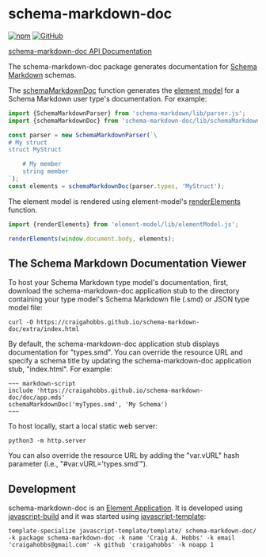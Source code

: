 # schema-markdown-doc

[![npm](https://img.shields.io/npm/v/schema-markdown-doc)](https://www.npmjs.com/package/schema-markdown-doc)
[![GitHub](https://img.shields.io/github/license/craigahobbs/schema-markdown-doc)](https://github.com/craigahobbs/schema-markdown-doc/blob/main/LICENSE)

[schema-markdown-doc API Documentation](https://craigahobbs.github.io/schema-markdown-doc/)

The schema-markdown-doc package generates documentation for
[Schema Markdown](https://github.com/craigahobbs/schema-markdown-js)
schemas.

The
[schemaMarkdownDoc](https://craigahobbs.github.io/schema-markdown-doc/module-lib_schemaMarkdownDoc.html#.schemaMarkdownDoc)
function generates the
[element model](https://github.com/craigahobbs/element-model)
for a Schema Markdown user type's documentation. For example:

``` javascript
import {SchemaMarkdownParser} from 'schema-markdown/lib/parser.js';
import {schemaMarkdownDoc} from 'schema-markdown-doc/lib/schemaMarkdownDoc.js';

const parser = new SchemaMarkdownParser(`\
# My struct
struct MyStruct

    # My member
    string member
`);
const elements = schemaMarkdownDoc(parser.types, 'MyStruct');
```

The element model is rendered using element-model's
[renderElements](https://craigahobbs.github.io/element-model/module-lib_elementModel.html#.renderElements)
function.

``` javascript
import {renderElements} from 'element-model/lib/elementModel.js';

renderElements(window.document.body, elements);
```


## The Schema Markdown Documentation Viewer

To host your Schema Markdown type model's documentation, first, download the schema-markdown-doc
application stub to the directory containing your type model's Schema Markdown file (.smd) or JSON
type model file:

```
curl -O https://craigahobbs.github.io/schema-markdown-doc/extra/index.html
```

By default, the schema-markdown-doc application stub displays documentation for "types.smd". You can
override the resource URL and specify a schema title by updating the schema-markdown-doc application
stub, "index.html". For example:

```
~~~ markdown-script
include 'https://craigahobbs.github.io/schema-markdown-doc/doc/app.mds'
schemaMarkdownDoc('myTypes.smd', 'My Schema')
~~~
```

To host locally, start a local static web server:

```
python3 -m http.server
```

You can also override the resource URL by adding the "var.vURL" hash parameter (i.e., "#var.vURL='types.smd'").


## Development

schema-markdown-doc is an [Element Application](https://github.com/craigahobbs/element-app#readme).
It is developed using [javascript-build](https://github.com/craigahobbs/javascript-build#readme)
and it was started using [javascript-template](https://github.com/craigahobbs/javascript-template#readme):

```
template-specialize javascript-template/template/ schema-markdown-doc/ -k package schema-markdown-doc -k name 'Craig A. Hobbs' -k email 'craigahobbs@gmail.com' -k github 'craigahobbs' -k noapp 1
```
